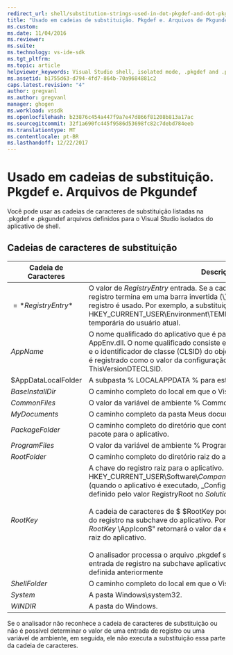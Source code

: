 ```yaml
---
redirect_url: shell/substitution-strings-used-in-dot-pkgdef-and-dot-pkgundef-files
title: "Usado em cadeias de substituição. Pkgdef e. Arquivos de Pkgundef | Microsoft Docs"
ms.custom: 
ms.date: 11/04/2016
ms.reviewer: 
ms.suite: 
ms.technology: vs-ide-sdk
ms.tgt_pltfrm: 
ms.topic: article
helpviewer_keywords: Visual Studio shell, isolated mode, .pkgdef and .pkgundef files
ms.assetid: b1755d63-d794-4fd7-864b-70a9684881c2
caps.latest.revision: "4"
author: gregvanl
ms.author: gregvanl
manager: ghogen
ms.workload: vssdk
ms.openlocfilehash: b23876c454a447f9a7e47d866f81208b813a17ac
ms.sourcegitcommit: 32f1a690fc445f9586d53698fc82c7debd784eeb
ms.translationtype: MT
ms.contentlocale: pt-BR
ms.lasthandoff: 12/22/2017
---
```

# <a name="substitution-strings-used-in-pkgdef-and-pkgundef-files"></a>Usado em cadeias de substituição. Pkgdef e. Arquivos de Pkgundef
Você pode usar as cadeias de caracteres de substituição listadas na .pkgdef e .pkgundef arquivos definidos para o Visual Studio isolados do aplicativo de shell.  
  
## <a name="substitution-strings"></a>Cadeias de caracteres de substituição  
  
|Cadeia de Caracteres|Descrição|  
|------------|-----------------|  
|$=*RegistryEntry*$|O valor de *RegistryEntry* entrada. Se a cadeia de caracteres de entrada de registro termina em uma barra invertida (\\), o valor padrão da subchave do registro é usado. Por exemplo, a substituição de cadeia de caracteres $= HKEY_CURRENT_USER\Environment\TEMP$ é expandido para a pasta temporária do usuário atual.|  
|$AppName$|O nome qualificado do aplicativo que é passado para os pontos de entrada AppEnv.dll. O nome qualificado consiste em nome do aplicativo, um sublinhado e o identificador de classe (CLSID) do objeto de automação aplicativo, também é registrado como o valor da configuração do arquivo de projeto .pkgdef ThisVersionDTECLSID.|  
|$AppDataLocalFolder|A subpasta % LOCALAPPDATA % para este aplicativo.|  
|$BaseInstallDir$|O caminho completo do local em que o Visual Studio foi instalado.|  
|$CommonFiles$|O valor da variável de ambiente % CommonProgramFiles %.|  
|$MyDocuments$|O caminho completo da pasta Meus documentos do usuário atual.|  
|$PackageFolder$|O caminho completo do diretório que contém os arquivos de assembly do pacote para o aplicativo.|  
|$ProgramFiles$|O valor da variável de ambiente % ProgramFiles %.|  
|$RootFolder$|O caminho completo do diretório raiz do aplicativo.|  
|$RootKey$|A chave do registro raiz para o aplicativo. Por padrão, a raiz é em HKEY_CURRENT_USER\\Software\\*CompanyName*\\*ProjectName*\\*VersionNumber* (quando o aplicativo é executado, _Config é anexado a essa chave). Ele é definido pelo valor RegistryRoot no *SolutionName*.pkgdef arquivo.<br /><br /> A cadeia de caracteres de $ $RootKey pode ser usada para recuperar um valor do registro na subchave do aplicativo. Por exemplo, a cadeia de caracteres "$= $RootKey$ \AppIcon$" retornará o valor da entrada AppIcon sob a subchave de raiz do aplicativo.<br /><br /> O analisador processa o arquivo .pkgdef sequencialmente e pode acessar uma entrada de registro na subchave aplicativo apenas se a entrada tiver sido definida anteriormente|  
|$ShellFolder$|O caminho completo do local em que o Visual Studio foi instalado.|  
|$System$|A pasta Windows\system32.|  
|$WINDIR$|A pasta do Windows.|  
  
 Se o analisador não reconhece a cadeia de caracteres de substituição ou não é possível determinar o valor de uma entrada de registro ou uma variável de ambiente, em seguida, ele não executa a substituição essa parte da cadeia de caracteres.